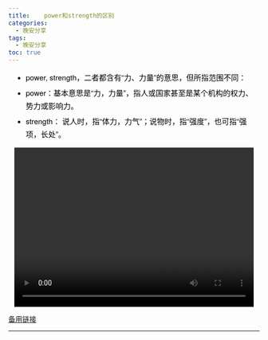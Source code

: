 ```yaml
---
title:    power和strength的区别
categories:
  - 晚安分享
tags:
  - 晚安分享
toc: true 
---
```



 <!-- - power, strength，二者都含有“力、力量”的意思，但所指范围不同：
 - power：基本意思是“力，力量”，指人或国家甚至是某个机构的权力、势力或影响力。
 - strength： 说人时，指“体力，力气”；说物时，指“强度”，也可指“强项，长处”。 -->

<section id="nice" data-tool="mdnice编辑器" data-website="https://www.mdnice.com" style="font-size: 16px; color: black; padding: 0 10px; line-height: 1.6; word-spacing: 0px; letter-spacing: 0px; word-break: break-word; word-wrap: break-word; text-align: left; font-family: Optima-Regular, Optima, PingFangSC-light, PingFangTC-light, 'PingFang SC', Cambria, Cochin, Georgia, Times, 'Times New Roman', serif;"><ul data-tool="mdnice编辑器" style="margin-top: 8px; margin-bottom: 8px; padding-left: 25px; color: black; list-style-type: disc;">
<li><section style="margin-top: 5px; margin-bottom: 5px; line-height: 26px; text-align: left; color: rgb(1,1,1); font-weight: 500; font-size: 15px; font-family: 'Helvetica Neue', Helvetica, 'Segoe UI', Arial, freesans, sans-serif;">power, strength，二者都含有“力、力量”的意思，但所指范围不同：</section></li><li><section style="margin-top: 5px; margin-bottom: 5px; line-height: 26px; text-align: left; color: rgb(1,1,1); font-weight: 500; font-size: 15px; font-family: 'Helvetica Neue', Helvetica, 'Segoe UI', Arial, freesans, sans-serif;">power：基本意思是“力，力量”，指人或国家甚至是某个机构的权力、势力或影响力。</section></li><li><section style="margin-top: 5px; margin-bottom: 5px; line-height: 26px; text-align: left; color: rgb(1,1,1); font-weight: 500; font-size: 15px; font-family: 'Helvetica Neue', Helvetica, 'Segoe UI', Arial, freesans, sans-serif;">strength： 说人时，指“体力，力气”；说物时，指“强度”，也可指“强项，长处”。</section></li></ul>
</section>


<p style="text-align:center">
   <video width="480" height="320" controls>
       <source src="/video/73.mp4">
   </video>
</p>
 <p><a href="/video/73.mp4">备用链接</a></p>
 
---





